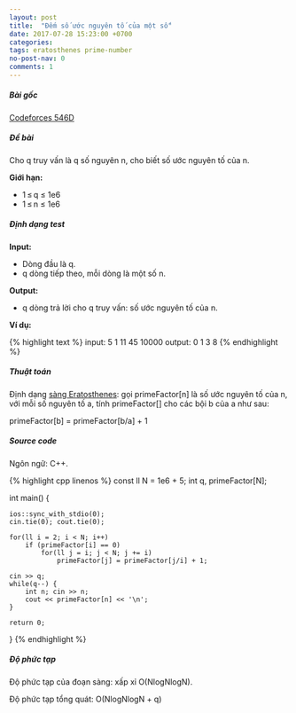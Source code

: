 ```yaml
---
layout: post
title:  "Đếm số ước nguyên tố của một số"
date: 2017-07-28 15:23:00 +0700
categories:
tags: eratosthenes prime-number
no-post-nav: 0
comments: 1
---
```


##### **Bài gốc**
[Codeforces 546D](http://codeforces.com/problemset/problem/546/D)

##### **Đề bài**
Cho q truy vấn là q số nguyên n, cho biết số ước nguyên tố của n.

**Giới hạn:**

* 1 ≤ q ≤ 1e6
* 1 ≤ n ≤ 1e6

##### **Định dạng test**
**Input:**

* Dòng đầu là q.
* q dòng tiếp theo, mỗi dòng là một số n.

**Output:**
* q dòng trả lời cho q truy vấn: số ước nguyên tố của n.

**Ví dụ:**

{% highlight text %}
input:
5
1
11
45
10000
output:
0
1
3
8
{% endhighlight %}

##### **Thuật toán**

Định dạng [sàng Eratosthenes](https://vi.wikipedia.org/wiki/S%C3%A0ng_Eratosthenes): gọi primeFactor[n] là số ước nguyên tố của n, với mỗi số nguyên tố a, tính primeFactor[] cho các bội b của a như sau:

primeFactor[b] = primeFactor[b/a] + 1

##### **Source code**

Ngôn ngữ: C++.

{% highlight cpp linenos %}
const ll N = 1e6 + 5;
int q, primeFactor[N];

int main() {

    ios::sync_with_stdio(0);
    cin.tie(0); cout.tie(0);

    for(ll i = 2; i < N; i++)
        if (primeFactor[i] == 0)
            for(ll j = i; j < N; j += i)
                primeFactor[j] = primeFactor[j/i] + 1;

    cin >> q;
    while(q--) {
        int n; cin >> n;
        cout << primeFactor[n] << '\n';
    }

    return 0;
}
{% endhighlight %}

##### **Độ phức tạp**
Độ phức tạp của đoạn sàng: xấp xỉ O(NlogNlogN).

Độ phức tạp tổng quát: O(NlogNlogN + q)
